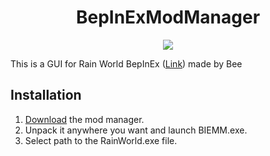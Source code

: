 <h1 align="center"> BepInExModManager </h1>
<p align="center">
  <img align="center" src="https://i.imgur.com/KYjnlPv.png">
</p>

This is a GUI for Rain World BepInEx ([Link](https://discord.com/channels/291184728944410624/431534164932689921/723915046648021053)) made by Bee
## Installation
1. [Download](https://github.com/PaperRonin/BIEMM/releases/download/0.82/BIEMM.zip) the mod manager.
2. Unpack it anywhere you want and launch BIEMM.exe.
3. Select path to the RainWorld.exe file.

